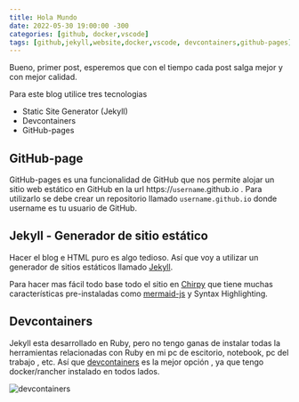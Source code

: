 ```yaml
---
title: Hola Mundo
date: 2022-05-30 19:00:00 -300
categories: [github, docker,vscode]
tags: [github,jekyll,website,docker,vscode, devcontainers,github-pages]
---
```

Bueno, primer post, esperemos que con el tiempo cada post salga mejor y con mejor calidad.

Para este blog utilice tres tecnologias

- Static Site Generator (Jekyll)
- Devcontainers
- GitHub-pages

## GitHub-page

GitHub-pages es una funcionalidad de GitHub que nos permite alojar un sitio web estático en GitHub en la url https://`username`.github.io . Para utilizarlo se debe crear un repositorio llamado `username.github.io` donde username es tu usuario de GitHub.

## Jekyll - Generador de sitio estático

Hacer el blog e HTML puro es algo tedioso. Así que voy a utilizar un generador de sitios estáticos llamado [Jekyll](http://jekyllrb.com/).

Para hacer mas fácil todo base todo el sitio en [Chirpy](https://github.com/cotes2020/jekyll-theme-chirpy) que tiene muchas características pre-instaladas como [mermaid-js](https://mermaid-js.github.io/) y Syntax Highlighting.

## Devcontainers

Jekyll esta desarrollado en Ruby, pero no tengo ganas de instalar todas la herramientas relacionadas con Ruby en mi pc de escitorio, notebook, pc del trabajo , etc. Así que [devcontainers](https://code.visualstudio.com/docs/remote/containers) es la mejor opción , ya que tengo docker/rancher instalado en todos lados.

![devcontainers](https://code.visualstudio.com/assets/docs/remote/containers/architecture-containers.png)
